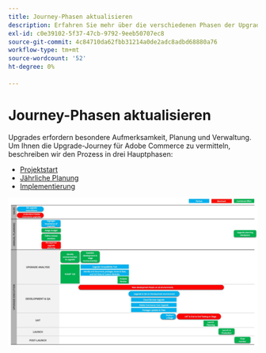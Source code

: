 ```yaml
---
title: Journey-Phasen aktualisieren
description: Erfahren Sie mehr über die verschiedenen Phasen der Upgrade-Journey für Adobe Commerce-Projekte.
exl-id: c0e39102-5f37-47cb-9792-9eeb50707ec8
source-git-commit: 4c84710da62fbb31214a0de2adc8adbd68880a76
workflow-type: tm+mt
source-wordcount: '52'
ht-degree: 0%

---
```


# Journey-Phasen aktualisieren

Upgrades erfordern besondere Aufmerksamkeit, Planung und Verwaltung. Um Ihnen die Upgrade-Journey für Adobe Commerce zu vermitteln, beschreiben wir den Prozess in drei Hauptphasen:

- [Projektstart](project-launch.md)
- [Jährliche Planung](annual-planning.md)
- [Implementierung](implementation.md)

![Aktualisierungsphasen der Journey](../../assets/upgrade-guide/upgrade-journey-phases.svg)

